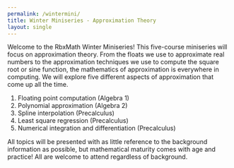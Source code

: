 ```yaml
---
permalink: /wintermini/
title: Winter Miniseries - Approximation Theory
layout: single
---
```


Welcome to the RbxMath Winter Miniseries! This five-course miniseries will focus on approximation theory. From the floats we use to approximate real numbers to the approximation techniques we use to compute the square root or sine function, the mathematics of approximation is everywhere in computing. We will explore five different aspects of approximation that come up all the time.

1. Floating point computation (Algebra 1)
2. Polynomial approximation (Algebra 2)
3. Spline interpolation (Precalculus)
4. Least square regression (Precalculus)
5. Numerical integration and differentiation (Precalculus)

All topics will be presented with as little reference to the background information as possible, but mathematical maturity comes with age and practice! All are welcome to attend regardless of background.